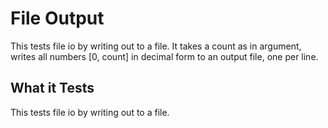# File Output
This tests file io by writing out to a file. It takes a count as in argument,
writes all numbers [0, count] in decimal form to an output file, one per line.

## What it Tests
This tests file io by writing out to a file.
